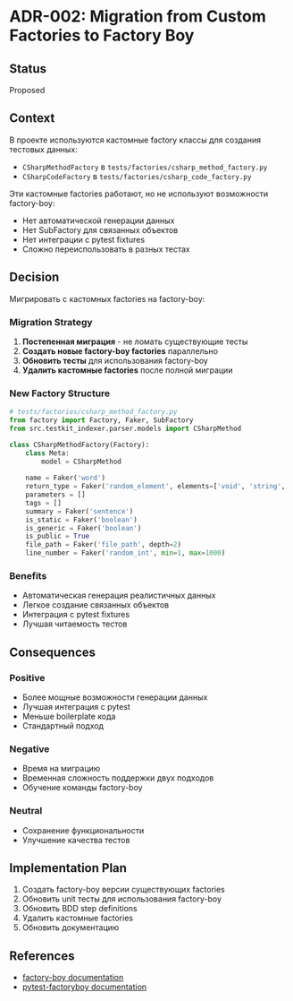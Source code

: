 # ADR-002: Migration from Custom Factories to Factory Boy

## Status
Proposed

## Context
В проекте используются кастомные factory классы для создания тестовых данных:
- `CSharpMethodFactory` в `tests/factories/csharp_method_factory.py`
- `CSharpCodeFactory` в `tests/factories/csharp_code_factory.py`

Эти кастомные factories работают, но не используют возможности factory-boy:
- Нет автоматической генерации данных
- Нет SubFactory для связанных объектов
- Нет интеграции с pytest fixtures
- Сложно переиспользовать в разных тестах

## Decision
Мигрировать с кастомных factories на factory-boy:

### Migration Strategy
1. **Постепенная миграция** - не ломать существующие тесты
2. **Создать новые factory-boy factories** параллельно
3. **Обновить тесты** для использования factory-boy
4. **Удалить кастомные factories** после полной миграции

### New Factory Structure
```python
# tests/factories/csharp_method_factory.py
from factory import Factory, Faker, SubFactory
from src.testkit_indexer.parser.models import CSharpMethod

class CSharpMethodFactory(Factory):
    class Meta:
        model = CSharpMethod
    
    name = Faker('word')
    return_type = Faker('random_element', elements=['void', 'string', 'int', 'bool'])
    parameters = []
    tags = []
    summary = Faker('sentence')
    is_static = Faker('boolean')
    is_generic = Faker('boolean')
    is_public = True
    file_path = Faker('file_path', depth=2)
    line_number = Faker('random_int', min=1, max=1000)
```

### Benefits
- Автоматическая генерация реалистичных данных
- Легкое создание связанных объектов
- Интеграция с pytest fixtures
- Лучшая читаемость тестов

## Consequences

### Positive
- Более мощные возможности генерации данных
- Лучшая интеграция с pytest
- Меньше boilerplate кода
- Стандартный подход

### Negative
- Время на миграцию
- Временная сложность поддержки двух подходов
- Обучение команды factory-boy

### Neutral
- Сохранение функциональности
- Улучшение качества тестов

## Implementation Plan
1. Создать factory-boy версии существующих factories
2. Обновить unit тесты для использования factory-boy
3. Обновить BDD step definitions
4. Удалить кастомные factories
5. Обновить документацию

## References
- [factory-boy documentation](https://factoryboy.readthedocs.io/)
- [pytest-factoryboy documentation](https://pytest-factoryboy.readthedocs.io/) 